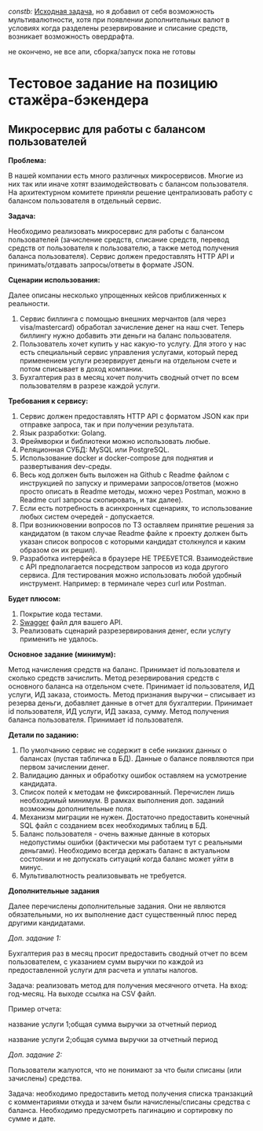 _constb:_ [Исходная задача](https://github.com/avito-tech/internship_backend_2022), но я добавил от себя возможность мультивалютности, хотя при появлении дополнительных валют в условиях когда разделены резервирование и списание средств, возникает возможность овердрафта.

не окончено, не все апи, сборка/запуск пока не готовы

# Тестовое задание на позицию стажёра-бэкендера

## Микросервис для работы с балансом пользователей

**Проблема:**

В нашей компании есть много различных микросервисов. Многие из них так или иначе хотят взаимодействовать с балансом пользователя. На архитектурном комитете приняли решение централизовать работу с балансом пользователя в отдельный сервис.

**Задача:**

Необходимо реализовать микросервис для работы с балансом пользователей (зачисление средств, списание средств, перевод средств от пользователя к пользователю, а также метод получения баланса пользователя). Сервис должен предоставлять HTTP API и принимать/отдавать запросы/ответы в формате JSON.

**Сценарии использования:**

Далее описаны несколько упрощенных кейсов приближенных к реальности.
1. Сервис биллинга с помощью внешних мерчантов (аля через visa/mastercard) обработал зачисление денег на наш счет. Теперь биллингу нужно добавить эти деньги на баланс пользователя.
2. Пользователь хочет купить у нас какую-то услугу. Для этого у нас есть специальный сервис управления услугами, который перед применением услуги резервирует деньги на отдельном счете и потом списывает в доход компании.
3. Бухгалтерия раз в месяц хочет получить сводный отчет по всем пользователям в разрезе каждой услуги.


**Требования к сервису:**

1. Сервис должен предоставлять HTTP API с форматом JSON как при отправке запроса, так и при получении результата.
2. Язык разработки: Golang.
2. Фреймворки и библиотеки можно использовать любые.
3. Реляционная СУБД: MySQL или PostgreSQL.
4. Использование docker и docker-compose для поднятия и развертывания dev-среды.
4. Весь код должен быть выложен на Github с Readme файлом с инструкцией по запуску и примерами запросов/ответов (можно просто описать в Readme методы, можно через Postman, можно в Readme curl запросы скопировать, и так далее).
5. Если есть потребность в асинхронных сценариях, то использование любых систем очередей - допускается.
6. При возникновении вопросов по ТЗ оставляем принятие решения за кандидатом (в таком случае Readme файле к проекту должен быть указан список вопросов с которыми кандидат столкнулся и каким образом он их решил).
7. Разработка интерфейса в браузере НЕ ТРЕБУЕТСЯ. Взаимодействие с API предполагается посредством запросов из кода другого сервиса. Для тестирования можно использовать любой удобный инструмент. Например: в терминале через curl или Postman.

**Будет плюсом:**

1. Покрытие кода тестами.
2. [Swagger](https://swagger.io/solutions/api-design/) файл для вашего API.
3. Реализовать сценарий разрезервирования денег, если услугу применить не удалось.

**Основное задание (минимум):**

Метод начисления средств на баланс. Принимает id пользователя и сколько средств зачислить.
Метод резервирования средств с основного баланса на отдельном счете. Принимает id пользователя, ИД услуги, ИД заказа, стоимость.
Метод признания выручки – списывает из резерва деньги, добавляет данные в отчет для бухгалтерии. Принимает id пользователя, ИД услуги, ИД заказа, сумму.
Метод получения баланса пользователя. Принимает id пользователя.

**Детали по заданию:**

1. По умолчанию сервис не содержит в себе никаких данных о балансах (пустая табличка в БД). Данные о балансе появляются при первом зачислении денег.
2. Валидацию данных и обработку ошибок оставляем на усмотрение кандидата.
3. Список полей к методам не фиксированный. Перечислен лишь необходимый минимум. В рамках выполнения доп. заданий возможны дополнительные поля.
4. Механизм миграции не нужен. Достаточно предоставить конечный SQL файл с созданием всех необходимых таблиц в БД.
5. Баланс пользователя - очень важные данные в которых недопустимы ошибки (фактически мы работаем тут с реальными деньгами). Необходимо всегда держать баланс в актуальном состоянии и не допускать ситуаций когда баланс может уйти в минус.
6. Мультивалютность реализовывать не требуется.

**Дополнительные задания**

Далее перечислены дополнительные задания. Они не являются обязательными, но их выполнение даст существенный плюс перед другими кандидатами.

*Доп. задание 1:*

Бухгалтерия раз в месяц просит предоставить сводный отчет по всем пользователем, с указанием сумм выручки по каждой из предоставленной услуги для расчета и уплаты налогов.

Задача: реализовать метод для получения месячного отчета. На вход: год-месяц. На выходе ссылка на CSV файл.

Пример отчета:

название услуги 1;общая сумма выручки за отчетный период

название услуги 2;общая сумма выручки за отчетный период

*Доп. задание 2:*

Пользователи жалуются, что не понимают за что были списаны (или зачислены) средства.

Задача: необходимо предоставить метод получения списка транзакций с комментариями откуда и зачем были начислены/списаны средства с баланса. Необходимо предусмотреть пагинацию и сортировку по сумме и дате. 
